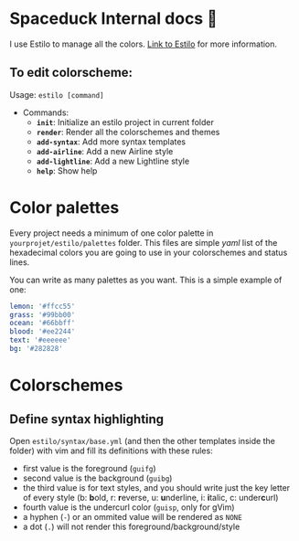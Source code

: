 # Spaceduck Internal docs 📄

I use Estilo to manage all the colors. [Link to Estilo](https://github.com/jacoborus/estilo) for more information.

## To edit colorscheme:

Usage: `estilo [command]`

* Commands:
    - **`init`**: Initialize an estilo project in current folder
    - **`render`**: Render all the colorschemes and themes
    - **`add-syntax`**: Add more syntax templates
    - **`add-airline`**: Add a new Airline style
    - **`add-lightline`**: Add a new Lightline style
    - **`help`**: Show help

Color palettes
==============

Every project needs a minimum of one color palette in `yourprojet/estilo/palettes` folder. This files are simple *yaml* list of the hexadecimal colors you are going to use in your colorschemes and status lines.

You can write as many palettes as you want. This is a simple example of one:

```yaml
lemon: '#ffcc55'
grass: '#99bb00'
ocean: '#66bbff'
blood: '#ee2244'
text: '#eeeeee'
bg: '#282828'
```

Colorschemes
============


## Define syntax highlighting

Open `estilo/syntax/base.yml` (and then the other templates inside the folder) with vim and fill its definitions with these rules:

- first value is the foreground (`guifg`)
- second value is the background (`guibg`)
- the third value is for text styles, and you should write just the key letter of every style (b: **b**old, r: **r**everse, u: **u**nderline, i: **i**talic, c: under**c**url)
- fourth value is the undercurl color (`guisp`, only for gVim)
- a hyphen (`-`) or an ommited value will be rendered as `NONE`
- a dot (`.`) will not render this foreground/background/style
